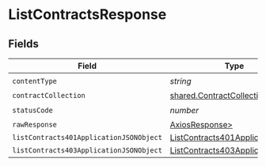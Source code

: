 # ListContractsResponse


## Fields

| Field                                                                                         | Type                                                                                          | Required                                                                                      | Description                                                                                   |
| --------------------------------------------------------------------------------------------- | --------------------------------------------------------------------------------------------- | --------------------------------------------------------------------------------------------- | --------------------------------------------------------------------------------------------- |
| `contentType`                                                                                 | *string*                                                                                      | :heavy_check_mark:                                                                            | N/A                                                                                           |
| `contractCollection`                                                                          | [shared.ContractCollection](../../models/shared/contractcollection.md)                        | :heavy_minus_sign:                                                                            | OK                                                                                            |
| `statusCode`                                                                                  | *number*                                                                                      | :heavy_check_mark:                                                                            | N/A                                                                                           |
| `rawResponse`                                                                                 | [AxiosResponse>](https://axios-http.com/docs/res_schema)                                      | :heavy_minus_sign:                                                                            | N/A                                                                                           |
| `listContracts401ApplicationJSONObject`                                                       | [ListContracts401ApplicationJSON](../../models/operations/listcontracts401applicationjson.md) | :heavy_minus_sign:                                                                            | Unauthenticated                                                                               |
| `listContracts403ApplicationJSONObject`                                                       | [ListContracts403ApplicationJSON](../../models/operations/listcontracts403applicationjson.md) | :heavy_minus_sign:                                                                            | Forbidden                                                                                     |